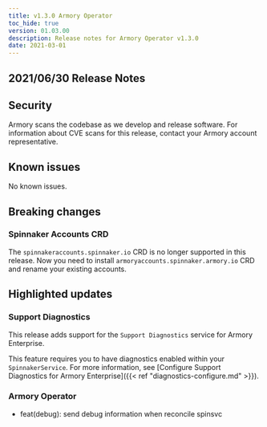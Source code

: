 ```yaml
---
title: v1.3.0 Armory Operator
toc_hide: true
version: 01.03.00
description: Release notes for Armory Operator v1.3.0
date: 2021-03-01
---
```


## 2021/06/30 Release Notes

## Security

Armory scans the codebase as we develop and release software. For information about CVE scans for this release, contact your Armory account representative.

## Known issues
No known issues.

## Breaking changes

### Spinnaker Accounts CRD
The `spinnakeraccounts.spinnaker.io` CRD is no longer supported in this release. Now you need to install `armoryaccounts.spinnaker.armory.io` CRD and rename your existing accounts.

## Highlighted updates

### Support Diagnostics

This release adds support for the `Support Diagnostics` service for Armory Enterprise.

This feature requires you to have diagnostics enabled within your `SpinnakerService`. For more information, see [Configure Support Diagnostics for Armory Enterprise]({{< ref "diagnostics-configure.md" >}}).

### Armory Operator

* feat(debug): send debug information when reconcile spinsvc

